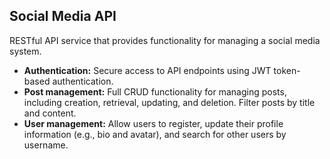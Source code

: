 ## Social Media API

<p>RESTful API service that provides functionality for managing a social media system.</p>


<ul>
<li><strong>Authentication:</strong> Secure access to API endpoints using JWT token-based authentication.</li>
<li><strong>Post management:</strong> Full CRUD functionality for managing posts, including creation, retrieval, updating, and deletion. Filter posts by title and content.</li>
<li><strong>User management:</strong> Allow users to register, update their profile information (e.g., bio and avatar), and search for other users by username.</li>
</ul>


